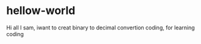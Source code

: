 # hellow-world

Hi all
I sam, iwant to creat binary to decimal convertion coding,
for learning coding
